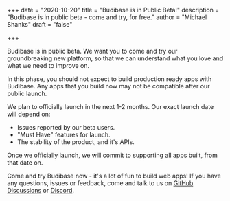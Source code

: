 +++ 
date = "2020-10-20" 
title = "Budibase is in Public Beta!" 
description = "Budibase is in public beta - come and try, for free." 
author = "Michael Shanks" 
draft = "false"

+++

Budibase is in public beta. We want you to come and try our groundbreaking new platform, so that we can understand what you love and what we need to improve on.

In this phase, you should not expect to build production ready apps with Budibase. Any apps that you build now may not be compatible after our public launch.

We plan to officially launch in the next 1-2 months. Our exact launch date will depend on:
- Issues reported by our beta users.
- "Must Have" features for launch.
- The stability of the product, and it's APIs.

Once we officially launch, we will commit to supporting all apps built, from that date on.

Come and try Budibase now - it's a lot of fun to build web apps! If you have any questions, issues or feedback, come and talk to us on [GitHub Discussions](https://github.com/Budibase/budibase/discussions) or [Discord](https://discord.com/invite/rCYayfe).